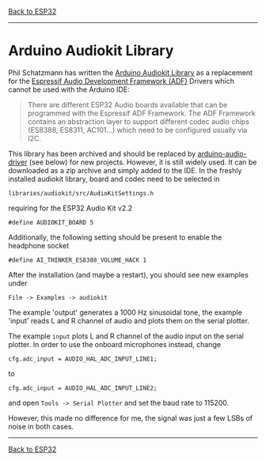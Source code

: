 [Back to ESP32](./esp32.md)

<hr>

# Arduino Audiokit Library

Phil Schatzmann has written the [Arduino Audiokit Library](https://github.com/pschatzmann/arduino-audiokit) as a replacement for the [Espressif Audio Development Framework (ADF)](https://github.com/espressif/esp-adf) Drivers which cannot be used with the Arduino IDE:

> There are different ESP32 Audio boards available that can be programmed with the Espressif ADF Framework. The ADF Framework contains an abstraction layer to support different codec audio chips (ES8388, ES8311, AC101...) which need to be configured usually via I2C.

This library has been archived and should be replaced by [arduino-audio-driver](https://github.com/pschatzmann/arduino-audio-driver) (see below) for new projects. However, it is still widely used. It can be downloaded as a zip archive and simply added to the IDE.
In the freshly installed audiokit library, board and codec need to be selected in

    libraries/audiokit/src/AudioKitSettings.h

requiring for the ESP32 Audio Kit v2.2

    #define AUDIOKIT_BOARD 5

Additionally, the following setting should be present to enable the headphone socket

    #define AI_THINKER_ES8388_VOLUME_HACK 1

After the installation (and maybe a restart), you should see new examples under

    File -> Examples -> audiokit

The example 'output' generates a 1000 Hz sinusoidal tone, the example 'input' reads L and R channel of audio and plots them on the serial plotter.

The example `input` plots L and R channel of the audio input on the serial plotter. In order to use the onboard microphones instead, change

    cfg.adc_input = AUDIO_HAL_ADC_INPUT_LINE1;

to

    cfg.adc_input = AUDIO_HAL_ADC_INPUT_LINE2;

and open `Tools -> Serial Plotter` and set the baud rate to 115200.

However, this made no difference for me, the signal was just a few LSBs of noise in both cases.

<hr>

[Back to ESP32](./esp32.md)